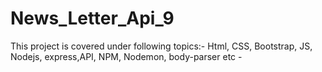 # News_Letter_Api_9
This project is covered under following topics:-
Html, CSS, Bootstrap, JS, Nodejs, express,API, NPM, Nodemon, body-parser etc -
